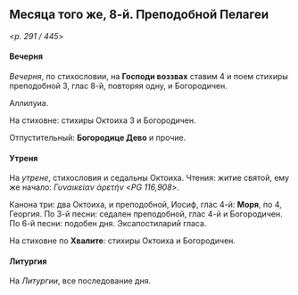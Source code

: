 
## Месяца того же, 8-й. Преподобной Пелагеи  

<*p. 291 / 445*>

#### Вечерня

*Вечерня*, по стихословии, на **Господи воззвах** ставим 4 и поем стихиры преподобной 3, глас 8-й, 
повторяя одну, и Богородичен. 

Аллилуиа. 

На стиховне: стихиры Октоиха 3 и Богородичен.

Отпустительный: **Богородице Дево** и прочие. 

#### Утреня

На *утрене*, стихословия и седальны Октоиха. Чтения: житие святой, ему же начало: 
*Γυναικείαν ἀρετήν* <*PG 116,908*>.  

Канона три: два Октоиха, и преподобной, Иосиф, глас 4-й: **Моря**, по 4, Георгия. 
По 3-й песни: седален преподобной, глас 4-й и Богородичен.    
По 6-й песни: подобен дня. 
Эксапостиларий гласа. 

На стиховне по **Хвалите**: стихиры Октоиха и Богородичен. 

#### Литургия

На *Литургии*, все последование дня. 
